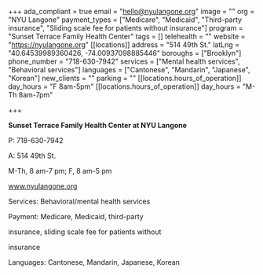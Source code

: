 +++
ada_compliant = true
email = "hello@nyulangone.org"
image = ""
org = "NYU Langone"
payment_types = ["Medicare", "Medicaid", "Third-party insurance", "Sliding scale fee for patients without insurance"]
program = "Sunset Terrace Family Health Center"
tags = []
telehealth = ""
website = "https://nyulangone.org"
[[locations]]
address = "514 49th St."
latLng = "40.64539989360426, -74.00937098885446"
boroughs = ["Brooklyn"]
phone_number = "718-630-7942"
services = ["Mental health services", "Behavioral services"]
languages = ["Cantonese", "Mandarin", "Japanese", "Korean"]
new_clients = ""
parking = ""
[[locations.hours_of_operation]]
day_hours = "F 8am-5pm"
[[locations.hours_of_operation]]
day_hours = "M-Th 8am-7pm"

+++

**Sunset Terrace Family Health Center at NYU Langone**

P: 718-630-7942

A: 514 49th St.

M-Th, 8 am-7 pm; F, 8 am-5 pm

www.nyulangone.org

Services: Behavioral/mental health services

Payment: Medicare, Medicaid, third-party

insurance, sliding scale fee for patients without

insurance

Languages: Cantonese, Mandarin, Japanese, Korean
